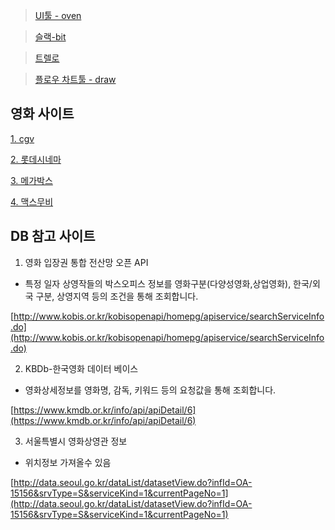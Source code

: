 > [UI툴 - oven](https://ovenapp.io/)

> [슬랙-bit](https://bit-gjk1474.slack.com/messages/CKL1DED70/)

> [트렐로](https://trello.com/b/UnNt7olx/%ED%94%84%EB%A1%9C%EC%A0%9D%ED%8A%B8)


> [플로우 차트툴 - draw](https://www.draw.io/)

## 영화 사이트

[1. cgv](http://www.cgv.co.kr/)

[2. 롯데시네마](http://www.lottecinema.co.kr/)

[3. 메가박스](http://www.megabox.co.kr/)

[4. 맥스무비](http://www.maxmovie.com/)



## DB 참고 사이트

1. 영화 입장권 통합 전산망 오픈 API
- 특정 일자 상영작들의 박스오피스 정보를 영화구분(다양성영화,상업영화), 한국/외국 구분, 상영지역 등의 조건을 통해 조회합니다.  

[http://www.kobis.or.kr/kobisopenapi/homepg/apiservice/searchServiceInfo.do](http://www.kobis.or.kr/kobisopenapi/homepg/apiservice/searchServiceInfo.do)

2. KBDb-한국영화 데이터 베이스

- 영화상세정보를 영화명, 감독, 키워드 등의 요청값을 통해 조회합니다.

[https://www.kmdb.or.kr/info/api/apiDetail/6](https://www.kmdb.or.kr/info/api/apiDetail/6)

3. 서울특별시 영화상영관 정보
- 위치정보 가져올수 있음

[http://data.seoul.go.kr/dataList/datasetView.do?infId=OA-15156&srvType=S&serviceKind=1&currentPageNo=1](http://data.seoul.go.kr/dataList/datasetView.do?infId=OA-15156&srvType=S&serviceKind=1&currentPageNo=1)

<!--stackedit_data:
eyJoaXN0b3J5IjpbMTkzNDY3OTUzNiwtMzM5MjYxNTE2XX0=
-->